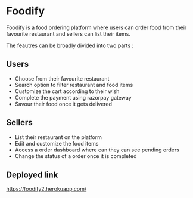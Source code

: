# Foodify
Foodify is a food ordering platform where users can order food from their favourite restaurant and sellers can list their items.

The feautres can be broadly divided into two parts :

## Users
* Choose from their favourite restaurant
* Search option to filter restaurant and food items
* Customize the cart according to their wish
* Complete the payment using razorpay gateway
* Savour their food once it gets delivered

## Sellers
* List their restaurant on the platform
* Edit and customize the food items
* Access a order dashboard where can they can see pending orders
* Change the status of a order once it is completed
 
## Deployed link
https://foodify2.herokuapp.com/